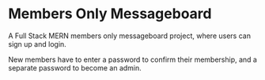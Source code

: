 # Members Only Messageboard

A Full Stack MERN members only messageboard project, where users can sign up and login.

New members have to enter a password to confirm their membership, and a separate password to become an admin.

